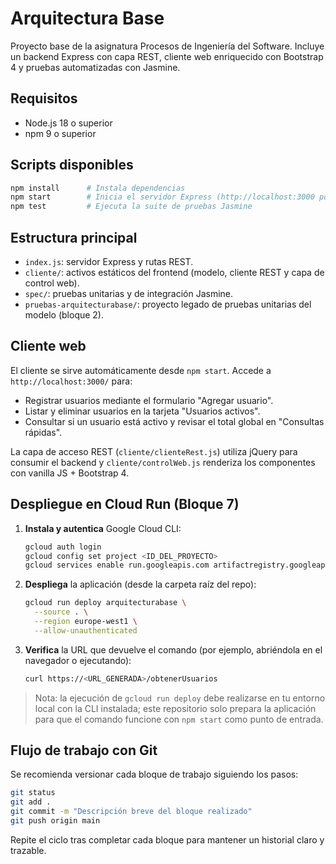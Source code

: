 # Arquitectura Base

Proyecto base de la asignatura Procesos de Ingeniería del Software. Incluye un backend Express con capa REST, cliente web enriquecido con Bootstrap 4 y pruebas automatizadas con Jasmine.

## Requisitos

- Node.js 18 o superior
- npm 9 o superior

## Scripts disponibles

```bash
npm install      # Instala dependencias
npm start        # Inicia el servidor Express (http://localhost:3000 por defecto)
npm test         # Ejecuta la suite de pruebas Jasmine
```

## Estructura principal

- `index.js`: servidor Express y rutas REST.
- `cliente/`: activos estáticos del frontend (modelo, cliente REST y capa de control web).
- `spec/`: pruebas unitarias y de integración Jasmine.
- `pruebas-arquitecturabase/`: proyecto legado de pruebas unitarias del modelo (bloque 2).

## Cliente web

El cliente se sirve automáticamente desde `npm start`. Accede a `http://localhost:3000/` para:

- Registrar usuarios mediante el formulario "Agregar usuario".
- Listar y eliminar usuarios en la tarjeta "Usuarios activos".
- Consultar si un usuario está activo y revisar el total global en "Consultas rápidas".

La capa de acceso REST (`cliente/clienteRest.js`) utiliza jQuery para consumir el backend y `cliente/controlWeb.js` renderiza los componentes con vanilla JS + Bootstrap 4.

## Despliegue en Cloud Run (Bloque 7)

1. **Instala y autentica** Google Cloud CLI:
	```bash
	gcloud auth login
	gcloud config set project <ID_DEL_PROYECTO>
	gcloud services enable run.googleapis.com artifactregistry.googleapis.com
	```
2. **Despliega** la aplicación (desde la carpeta raíz del repo):
	```bash
	gcloud run deploy arquitecturabase \
	  --source . \
	  --region europe-west1 \
	  --allow-unauthenticated
	```
3. **Verifica** la URL que devuelve el comando (por ejemplo, abriéndola en el navegador o ejecutando):
	```bash
	curl https://<URL_GENERADA>/obtenerUsuarios
	```

> Nota: la ejecución de `gcloud run deploy` debe realizarse en tu entorno local con la CLI instalada; este repositorio solo prepara la aplicación para que el comando funcione con `npm start` como punto de entrada.

## Flujo de trabajo con Git

Se recomienda versionar cada bloque de trabajo siguiendo los pasos:

```bash
git status
git add .
git commit -m "Descripción breve del bloque realizado"
git push origin main
```

Repite el ciclo tras completar cada bloque para mantener un historial claro y trazable.
